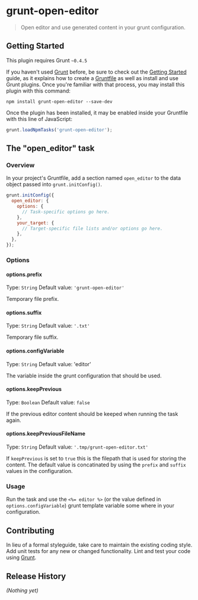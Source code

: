 # grunt-open-editor

> Open editor and use generated content in your grunt configuration.

## Getting Started
This plugin requires Grunt `~0.4.5`

If you haven't used [Grunt](http://gruntjs.com/) before, be sure to check out the [Getting Started](http://gruntjs.com/getting-started) guide, as it explains how to create a [Gruntfile](http://gruntjs.com/sample-gruntfile) as well as install and use Grunt plugins. Once you're familiar with that process, you may install this plugin with this command:

```shell
npm install grunt-open-editor --save-dev
```

Once the plugin has been installed, it may be enabled inside your Gruntfile with this line of JavaScript:

```js
grunt.loadNpmTasks('grunt-open-editor');
```

## The "open_editor" task

### Overview
In your project's Gruntfile, add a section named `open_editor` to the data object passed into `grunt.initConfig()`.

```js
grunt.initConfig({
  open_editor: {
    options: {
      // Task-specific options go here.
    },
    your_target: {
      // Target-specific file lists and/or options go here.
    },
  },
});
```

### Options

#### options.prefix
Type: `String`
Default value: `'grunt-open-editor'`

Temporary file prefix.

#### options.suffix
Type: `String`
Default value: `'.txt'`

Temporary file suffix.

#### options.configVariable
Type: `String`
Default value: 'editor'

The variable inside the grunt configuration that should be used.

#### options.keepPrevious
Type: `Boolean`
Default value: `false`

If the previous editor content should be keeped when running the task again.

#### options.keepPreviousFileName
Type: `String`
Default value: `'.tmp/grunt-open-editor.txt'`

If `keepPrevious` is set to `true` this is the filepath that is used for storing the content. The default value is concatinated by using the `prefix` and `suffix` values in the configuration.

### Usage

Run the task and use the `<%= editor %>` (or the value defined in `options.configVariable`) grunt template variable some where in your configuration.

## Contributing
In lieu of a formal styleguide, take care to maintain the existing coding style. Add unit tests for any new or changed functionality. Lint and test your code using [Grunt](http://gruntjs.com/).

## Release History
_(Nothing yet)_
